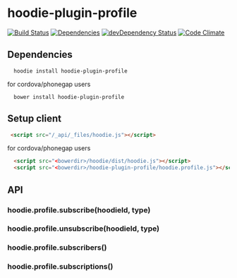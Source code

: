 hoodie-plugin-profile
====================

[![Build Status](https://travis-ci.org/goappes/hoodie-plugin-profile.svg?branch=master)](https://travis-ci.org/goappes/hoodie-plugin-profile) [![Dependencies](https://david-dm.org/goappes/hoodie-plugin-profile.png)](https://david-dm.org/goappes/hoodie-plugin-profile) [![devDependency Status](https://david-dm.org/goappes/hoodie-plugin-profile/dev-status.svg)](https://david-dm.org/goappes/hoodie-plugin-profile#info=devDependencies) [![Code Climate](https://codeclimate.com/github/goappes/hoodie-plugin-notification/badges/gpa.svg)](https://codeclimate.com/github/goappes/hoodie-plugin-profile)

## Dependencies
```shell
  hoodie install hoodie-plugin-profile
```
for cordova/phonegap users
```shell
  bower install hoodie-plugin-profile
```

## Setup client
```html
 <script src="/_api/_files/hoodie.js"></script>
```
for cordova/phonegap users

```html
  <script src="<bowerdir>/hoodie/dist/hoodie.js"></script>
  <script src="<bowerdir>/hoodie-plugin-profile/hoodie.profile.js"></script>
```

## API
### hoodie.profile.subscribe(hoodieId, type)
### hoodie.profile.unsubscribe(hoodieId, type)
### hoodie.profile.subscribers()
### hoodie.profile.subscriptions()

